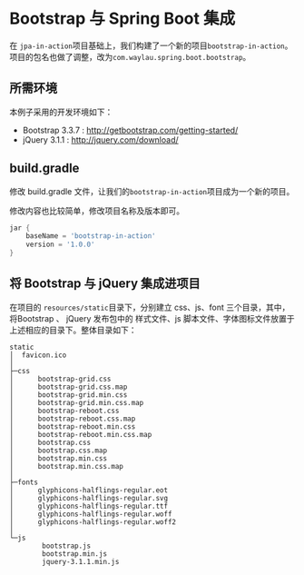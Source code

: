 # Bootstrap 与 Spring Boot 集成


在 `jpa-in-action`项目基础上，我们构建了一个新的项目`bootstrap-in-action`。项目的包名也做了调整，改为`com.waylau.spring.boot.bootstrap`。

## 所需环境

本例子采用的开发环境如下：

* Bootstrap 3.3.7 : <http://getbootstrap.com/getting-started/>
* jQuery 3.1.1 : <http://jquery.com/download/>


## build.gradle

修改 build.gradle 文件，让我们的`bootstrap-in-action`项目成为一个新的项目。

修改内容也比较简单，修改项目名称及版本即可。

```groovy
jar {
	baseName = 'bootstrap-in-action'
	version = '1.0.0'
}
```


## 将 Bootstrap 与 jQuery 集成进项目

在项目的 `resources/static`目录下，分别建立 css、js、font 三个目录，其中，将Bootstrap 、 jQuery  发布包中的 样式文件、js 脚本文件、字体图标文件放置于上述相应的目录下。整体目录如下：

```
static
│  favicon.ico
│
├─css
│      bootstrap-grid.css
│      bootstrap-grid.css.map
│      bootstrap-grid.min.css
│      bootstrap-grid.min.css.map
│      bootstrap-reboot.css
│      bootstrap-reboot.css.map
│      bootstrap-reboot.min.css
│      bootstrap-reboot.min.css.map
│      bootstrap.css
│      bootstrap.css.map
│      bootstrap.min.css
│      bootstrap.min.css.map
│
├─fonts
│      glyphicons-halflings-regular.eot
│      glyphicons-halflings-regular.svg
│      glyphicons-halflings-regular.ttf
│      glyphicons-halflings-regular.woff
│      glyphicons-halflings-regular.woff2
│
└─js
        bootstrap.js
        bootstrap.min.js
        jquery-3.1.1.min.js
```

